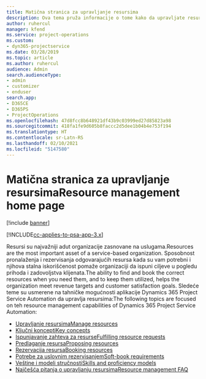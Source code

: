```yaml
---
title: Matična stranica za upravljanje resursima
description: Ova tema pruža informacije o tome kako da upravljate resursima.
author: ruhercul
manager: kfend
ms.service: project-operations
ms.custom:
- dyn365-projectservice
ms.date: 03/28/2019
ms.topic: article
ms.author: ruhercul
audience: Admin
search.audienceType:
- admin
- customizer
- enduser
search.app:
- D365CE
- D365PS
- ProjectOperations
ms.openlocfilehash: 47d8fcc8b648921df43b9c03999ed27d85823a98
ms.sourcegitcommit: 418fa1fe9d605b8faccc2d5dee1b04b4e753f194
ms.translationtype: HT
ms.contentlocale: sr-Latn-RS
ms.lasthandoff: 02/10/2021
ms.locfileid: "5147580"
---
```

# <a name="resource-management-home-page"></a><span data-ttu-id="67b81-103">Matična stranica za upravljanje resursima</span><span class="sxs-lookup"><span data-stu-id="67b81-103">Resource management home page</span></span>

[!include [banner](../includes/psa-now-project-operations.md)]

[!INCLUDE[cc-applies-to-psa-app-3.x](../includes/cc-applies-to-psa-app-3x.md)]

<span data-ttu-id="67b81-104">Resursi su najvažniji adut organizacije zasnovane na uslugama.</span><span class="sxs-lookup"><span data-stu-id="67b81-104">Resources are the most important asset of a service-based organization.</span></span> <span data-ttu-id="67b81-105">Sposobnost pronalaženja i rezervisanja odgovarajućih resursa kada su vam potrebni i njihova stalna iskorišćenost pomaže organizaciji da ispuni ciljeve u pogledu prihoda i zadovoljstva klijenata.</span><span class="sxs-lookup"><span data-stu-id="67b81-105">The ability to find and book the correct resources when you need them, and to keep them utilized, helps the organization meet revenue targets and customer satisfaction goals.</span></span> <span data-ttu-id="67b81-106">Sledeće teme su usmerene na tahničke mogućnosti aplikacije Dynamics 365 Project Service Automation da upravlja resursima:</span><span class="sxs-lookup"><span data-stu-id="67b81-106">The following topics are focused on teh resource management capabilities of Dynamics 365 Project Service Automation:</span></span>

- [<span data-ttu-id="67b81-107">Upravljanje resursima</span><span class="sxs-lookup"><span data-stu-id="67b81-107">Manage resources</span></span>](manage-resources.md)
- [<span data-ttu-id="67b81-108">Ključni koncepti</span><span class="sxs-lookup"><span data-stu-id="67b81-108">Key concepts</span></span>](reports-key-concepts.md)
- [<span data-ttu-id="67b81-109">Ispunjavanje zahteva za resurse</span><span class="sxs-lookup"><span data-stu-id="67b81-109">Fulfilling resource requests</span></span>](resource-management-fulfill-requests.md)
- [<span data-ttu-id="67b81-110">Predlaganje resursa</span><span class="sxs-lookup"><span data-stu-id="67b81-110">Proposing resources</span></span>](resource-management-propose-resources.md)
- [<span data-ttu-id="67b81-111">Rezervacija resursa</span><span class="sxs-lookup"><span data-stu-id="67b81-111">Booking resources</span></span>](resource-management-book-resources-scheduleboard.md)
- [<span data-ttu-id="67b81-112">Potrebe za uslovnim rezervisanjem</span><span class="sxs-lookup"><span data-stu-id="67b81-112">Soft-book requirements</span></span>](resource-management-softbook-requirements.md)
- [<span data-ttu-id="67b81-113">Veštine i modeli stručnosti</span><span class="sxs-lookup"><span data-stu-id="67b81-113">Skills and proficiency models</span></span>](resource-management-skills-proficiency.md)
- [<span data-ttu-id="67b81-114">Najčešća pitanja o upravljanju resursima</span><span class="sxs-lookup"><span data-stu-id="67b81-114">Resource management FAQ</span></span>](resource-management-faq.md)
